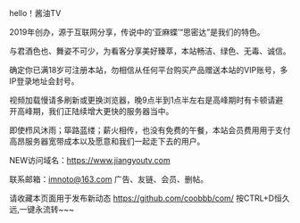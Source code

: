 hello！酱油TV

2019年创办，源于互联网分享，传说中的‘亚麻蝶’“思密达”是我们的特色。

与君酒色也、舞姿不可少，为看客分享美好臻萃，本站畅洁、绿色、无毒、诚信。 

确定你已满18岁可注册本站，勿相信从任何平台购买产品赠送本站的VIP账号，多IP登录地址会封号。

视频加载慢请多刷新或更换浏览器，晚9点半到1点半左右是高峰期时有卡顿请避开高峰期，我们正陆续增大更快的服务器当中。

即使栉风沐雨；筚路蓝缕；薪火相传，也没有免费的午餐，本站会员费用用于支付高昂服务器宽带成本以及愿意和我们一起走下去的用户。

NEW访问域名：https://www.jiangyoutv.com

联系邮箱：imnoto@163.com 广告、友链、会员、删帖。

请收藏本页面用于发布新动态 https://github.com/coobbb/com/ 按CTRL+D恒久远,一键永流转~~~ 
                                                                                     
